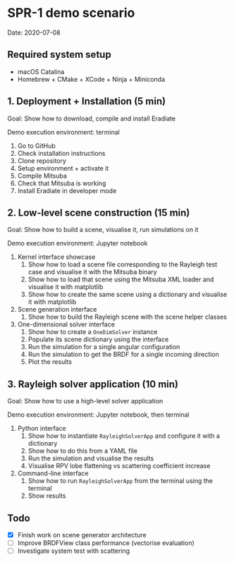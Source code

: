 # SPR-1 demo scenario

Date: 2020-07-08

## Required system setup

- macOS Catalina
- Homebrew + CMake + XCode + Ninja + Miniconda

## 1. Deployment + Installation (5 min)

Goal: Show how to download, compile and install Eradiate

Demo execution environment: terminal

1. Go to GitHub
2. Check installation instructions
3. Clone repository
4. Setup environment + activate it
5. Compile Mitsuba
6. Check that Mitsuba is working
7. Install Eradiate in developer mode

## 2. Low-level scene construction (15 min)

Goal: Show how to build a scene, visualise it, run simulations on it

Demo execution environment: Jupyter notebook

1. Kernel interface showcase
	1. Show how to load a scene file corresponding to the Rayleigh test case and visualise it with the Mitsuba binary
	2. Show how to load that scene using the Mitsuba XML loader and visualise it with matplotlib
	3. Show how to create the same scene using a dictionary and visualise it with matplotlib
2. Scene generation interface
	1. Show how to build the Rayleigh scene with the scene helper classes
3. One-dimensional solver interface
	1. Show how to create a `OneDimSolver` instance
	2. Populate its scene dictionary using the interface
	3. Run the simulation for a single angular configuration
	4. Run the simulation to get the BRDF for a single incoming direction
	5. Plot the results

## 3. Rayleigh solver application (10 min)

Goal: Show how to use a high-level solver application

Demo execution environment: Jupyter notebook, then terminal

1. Python interface
	1. Show how to instantiate `RayleighSolverApp` and configure it with a dictionary
	2. Show how to do this from a YAML file
	3. Run the simulation and visualise the results
	4. Visualise RPV lobe flattening vs scattering coefficient increase
2. Command-line interface
	1. Show how to run `RayleighSolverApp` from the terminal using the terminal
	2. Show results

## Todo

- [x] Finish work on scene generator architecture
- [ ] Improve BRDFView class performance (vectorise evaluation)
- [ ] Investigate system test with scattering
